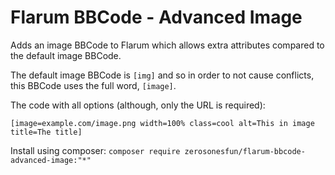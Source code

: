 # Flarum BBCode - Advanced Image

Adds an image BBCode to Flarum which allows extra attributes compared to the default image BBCode.

The default image BBCode is `[img]` and so in order to not cause conflicts, this BBCode uses the full word, `[image]`.

The code with all options (although, only the URL is required):

`[image=example.com/image.png width=100% class=cool alt=This in image title=The title]`

Install using composer:
`composer require zerosonesfun/flarum-bbcode-advanced-image:"*"`
